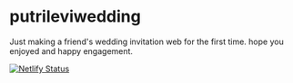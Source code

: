 # putrileviwedding
Just making a friend's wedding invitation web for the first time.
hope you enjoyed and happy engagement.

[![Netlify Status](https://api.netlify.com/api/v1/badges/41e1ab75-00d9-4d88-8eec-94c5639bc902/deploy-status)](https://app.netlify.com/projects/putrilevi/deploys)

